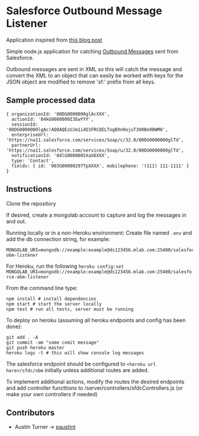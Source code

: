 # Salesforce Outbound Message Listener

Application inspired from [this blog post](https://www.topcoder.com/blog/catching-salesforce-outbound-messages-with-nodejs/)

Simple node.js application for catching [Outbound Messages](https://developer.salesforce.com/page/Outbound_Messaging) sent from Salesforce.

Outbound messages are sent in XML so this will catch the message and convert the XML to an object that can easily be worked with
keys for the JSON object are modified to remove 'sf:' prefix from all keys.

## Sample processed data
```
{ organizationId: '00DG0000000glAcXXX',
  actionId: '04kG0000000I3EwYYY',
  sessionId: '00DG0000000lgAc!AQ8AQEzUJm1i4D1FRCQELTogBXnHojuT3U0Be9BWM0',
  enterpriseUrl: 'https://na11.salesforce.com/services/Soap/c/32.0/00DG0000000glTd',
  partnerUrl: 'https://na11.salesforce.com/services/Soap/u/32.0/00DG0000000glTd',
  notificationId: '04lG000000SXaX6XXX',
  type: 'Contact',
  fields: { id: '003G00000297TpXXXX', mobilephone: '(111) 111-1111' } }
```


## Instructions

Clone the repository

If desired, create a mongolab account to capture and log the messages in and out.

Running locally or in a non-Heroku environment: Create file named `.env` and add the db connection string, for example:

```
MONGOLAB_URI=mongodb://example:example@ds123456.mlab.com:25400/salesforce-obm-listener
```

For Heroku, run the following `heroku config:set MONGOLAB_URI=mongodb://example:example@ds123456.mlab.com:25400/salesforce-obm-listener`

From the command line type:

```
npm install # install dependencies
npm start # start the server locally
npm test # run all tests, server must be running
```

To deploy on heroku (assuming all heroku endpoints and config has been done):
```
git add . -A
git commit -am "some comit message"
git push heroku master
heroku logs -t # this will show console log messages
```

The salesforce endpoint should be configured to `<heroku url here>/sfdc/obm` initially unless additional routes are added.

To implement additional actions, modify the routes the desired endpoints and add controller functtions to /server/controllers/sfdcControllers.js (or make your own controllers if needed)

## Contributors
* Austin Turner -> [paustint](https://github.com/paustint)
